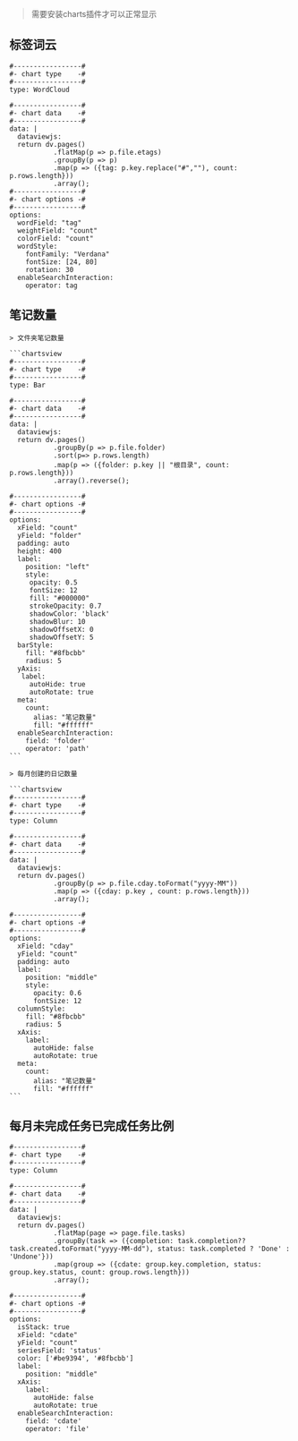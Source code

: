 ---
---

> 需要安装charts插件才可以正常显示
## 标签词云
```chartsview
#-----------------#
#- chart type    -#
#-----------------#
type: WordCloud

#-----------------#
#- chart data    -#
#-----------------#
data: |
  dataviewjs:
  return dv.pages()
           .flatMap(p => p.file.etags)
           .groupBy(p => p)
           .map(p => ({tag: p.key.replace("#",""), count: p.rows.length}))
           .array();
#-----------------#
#- chart options -#
#-----------------#
options:
  wordField: "tag"
  weightField: "count"
  colorField: "count"
  wordStyle:
    fontFamily: "Verdana"
    fontSize: [24, 80]
    rotation: 30
  enableSearchInteraction:
    operator: tag
```

## 笔记数量

````ad-col2
> 文件夹笔记数量

```chartsview
#-----------------#
#- chart type    -#
#-----------------#
type: Bar

#-----------------#
#- chart data    -#
#-----------------#
data: |
  dataviewjs:
  return dv.pages()
           .groupBy(p => p.file.folder)
           .sort(p=> p.rows.length)
           .map(p => ({folder: p.key || "根目录", count: p.rows.length}))
           .array().reverse();

#-----------------#
#- chart options -#
#-----------------#
options:
  xField: "count"
  yField: "folder"
  padding: auto
  height: 400
  label:
    position: "left"
    style:
     opacity: 0.5
     fontSize: 12
     fill: "#000000"
     strokeOpacity: 0.7
     shadowColor: 'black'
     shadowBlur: 10
     shadowOffsetX: 0
     shadowOffsetY: 5
  barStyle:
    fill: "#8fbcbb"
    radius: 5
  yAxis:
   label:
     autoHide: true
     autoRotate: true
  meta:
    count:
      alias: "笔记数量"
      fill: "#ffffff"
  enableSearchInteraction:
    field: 'folder'
    operator: 'path'
```

> 每月创建的日记数量

```chartsview
#-----------------#
#- chart type    -#
#-----------------#
type: Column

#-----------------#
#- chart data    -#
#-----------------#
data: |
  dataviewjs:
  return dv.pages()
           .groupBy(p => p.file.cday.toFormat("yyyy-MM"))
           .map(p => ({cday: p.key , count: p.rows.length}))
           .array();

#-----------------#
#- chart options -#
#-----------------#
options:
  xField: "cday"
  yField: "count"
  padding: auto
  label:
    position: "middle"
    style:
      opacity: 0.6
      fontSize: 12
  columnStyle:
    fill: "#8fbcbb"
    radius: 5
  xAxis:
    label:
      autoHide: false
      autoRotate: true
  meta:
    count:
      alias: "笔记数量"
      fill: "#ffffff"
```
````

## 每月未完成任务已完成任务比例
```chartsview
#-----------------#
#- chart type    -#
#-----------------#
type: Column

#-----------------#
#- chart data    -#
#-----------------#
data: |
  dataviewjs:
  return dv.pages()
           .flatMap(page => page.file.tasks)
           .groupBy(task => ({completion: task.completion?? task.created.toFormat("yyyy-MM-dd"), status: task.completed ? 'Done' : 'Undone'}))
           .map(group => ({cdate: group.key.completion, status: group.key.status, count: group.rows.length}))
           .array();

#-----------------#
#- chart options -#
#-----------------#
options:
  isStack: true
  xField: "cdate"
  yField: "count"
  seriesField: 'status'
  color: ['#be9394', '#8fbcbb']
  label:
    position: "middle"
  xAxis:
    label:
      autoHide: false
      autoRotate: true
  enableSearchInteraction:
    field: 'cdate'
    operator: 'file'
```
